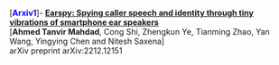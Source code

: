 [**<span style="color:blue">Arxiv1</span>**]-  [**Earspy: Spying caller speech and identity through tiny vibrations of smartphone ear speakers**](https://arxiv.org/abs/2212.12151)  
	[**Ahmed Tanvir Mahdad**, Cong Shi, Zhengkun Ye, Tianming Zhao, Yan Wang, Yingying Chen and Nitesh Saxena]   
	arXiv preprint arXiv:2212.12151